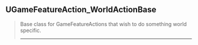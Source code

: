 ## UGameFeatureAction_WorldActionBase

> Base class for GameFeatureActions that wish to do something world specific.  
> 
> ----



